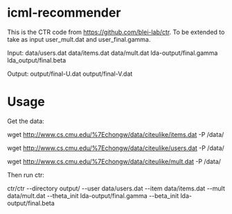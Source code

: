 # icml-recommender

This is the CTR code from https://github.com/blei-lab/ctr. 
To be extended to take as input user_mult.dat and user_final.gamma.

Input:
data/users.dat
data/items.dat
data/mult.dat 
lda-output/final.gamma
lda_output/final.beta 

Output:
output/final-U.dat
output/final-V.dat 


# Usage

Get the data:

wget http://www.cs.cmu.edu/%7Echongw/data/citeulike/items.dat -P /data/

wget http://www.cs.cmu.edu/%7Echongw/data/citeulike/users.dat -P /data/

wget http://www.cs.cmu.edu/%7Echongw/data/citeulike/mult.dat -P /data/


Then run ctr:

ctr/ctr --directory output/ --user data/users.dat --item data/items.dat  --mult data/mult.dat --theta_init lda-output/final.gamma  --beta_init lda-output/final.beta 


